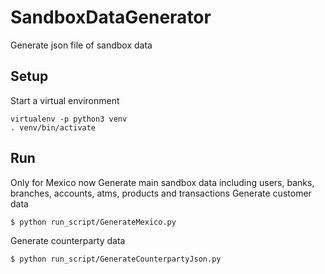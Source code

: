 # SandboxDataGenerator
Generate json file of sandbox data

## Setup
Start a virtual environment
```
virtualenv -p python3 venv
. venv/bin/activate
```

## Run
Only for Mexico now
Generate main sandbox data including users, 
banks, branches, accounts, atms, products and transactions
Generate customer data
```
$ python run_script/GenerateMexico.py
```

Generate counterparty data
```
$ python run_script/GenerateCounterpartyJson.py
```
